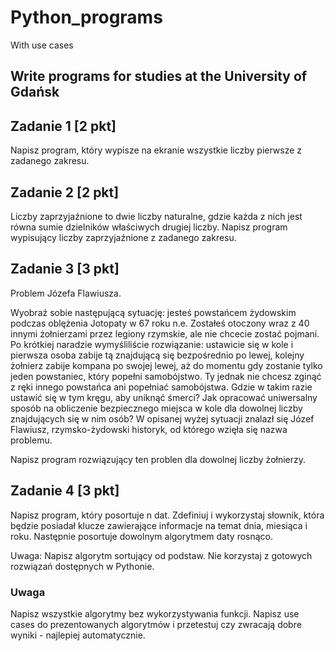 # Python_programs
With use cases

## Write programs for studies at the University of Gdańsk

## Zadanie 1 [2 pkt]
Napisz program, który wypisze na ekranie wszystkie liczby pierwsze z zadanego zakresu.

## Zadanie 2 [2 pkt]
Liczby zaprzyjaźnione to dwie liczby naturalne, gdzie każda z nich jest równa sumie dzielników właściwych drugiej liczby. Napisz program wypisujący liczby zaprzyjaźnione z zadanego zakresu.

## Zadanie 3 [3 pkt]
Problem Józefa Flawiusza.

Wyobraź sobie następującą sytuację: jesteś powstańcem żydowskim podczas oblężenia Jotopaty w 67 roku n.e. Zostałeś otoczony wraz z 40 innymi żołnierzami przez legiony rzymskie, ale nie chcecie zostać pojmani. Po krótkiej naradzie wymyśliliście rozwiązanie: ustawicie się w kole i pierwsza osoba zabije tą znajdującą się bezpośrednio po lewej, kolejny żołnierz zabije kompana po swojej lewej, aż do momentu gdy zostanie tylko jeden powstaniec, który popełni samobójstwo. Ty jednak nie chcesz zginąć z ręki innego powstańca ani popełniać samobójstwa. Gdzie w takim razie ustawić się w tym kręgu, aby uniknąć śmerci? Jak opracować uniwersalny sposób na obliczenie bezpiecznego miejsca w kole dla dowolnej liczby znajdujących się w nim osób? W opisanej wyżej sytuacji znalazł się Józef Flawiusz, rzymsko-żydowski historyk, od którego wzięła się nazwa problemu.

Napisz program rozwiązujący ten problen dla dowolnej liczby żołnierzy.

## Zadanie 4 [3 pkt]
Napisz program, który posortuje n dat. Zdefiniuj i wykorzystaj słownik, która będzie posiadał klucze zawierające informacje na temat dnia, miesiąca i roku. Następnie posortuje dowolnym algorytmem daty rosnąco.

Uwaga: Napisz algorytm sortujący od podstaw. Nie korzystaj z gotowych rozwiązań dostępnych w Pythonie.

### Uwaga
Napisz wszystkie algorytmy bez wykorzystywania funkcji. Napisz use cases do prezentowanych algorytmów i przetestuj czy zwracają dobre wyniki - najlepiej automatycznie.
